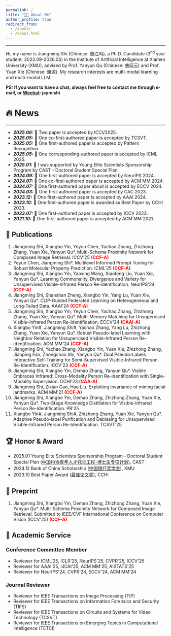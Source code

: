```yaml
---
permalink: /
title: "👨‍🎓 About Me"
author_profile: true
redirect_from: 
  - /about/
  - /about.html
---
```

<hr>
<!-- My name is Jiangming Shi (施江鸣), I'm a Ph.D. student at Institute of Artificial Intelligence, Xiamen University, supervised by Professor Yanyun Qu (曲延云). My research interests are deep learning and computer vision algorithms, such as Multi-modal Learning. -->
Hi, my name is Jiangming Shi (Chinese: 施江鸣), a Ph.D. Candidate (3<sup>nd</sup> year student, 2022.09-2026.06) in the Institute of Artificial Intelligence at Xiamen University (XMU), advised by Prof. Yanyun Qu (Chinese: 曲延云) and Prof. Yuan Xie (Chinese: 谢源). My research interests are multi-modal learning and multi-modal LLM.
<!-- My research interest includes neural machine translation and computer vision. I have published more than 100 papers at the top international AI conferences with total <a href='https://scholar.google.com/citations?user=DhtAFkwAAAAJ'>google scholar citations <strong><span id='total_cit'>260000+</span></strong></a> (You can also use google scholar badge <a href='https://scholar.google.com/citations?user=DhtAFkwAAAAJ'><img src="https://img.shields.io/endpoint?url={{ url | url_encode }}&logo=Google%20Scholar&labelColor=f6f6f6&color=9cf&style=flat&label=citations"></a>). -->

**PS: If you want to have a chat, always feel free to contact me through e-mail, or <ins>Wechat</ins>: jaymishi**


🔥 News
======
<hr>
<ul>
  <li>
    <strong><i>2025.06:</i></strong> 🎉 Two paper is accepted by ICCV2025.
  </li>
  <li>
    <strong><i>2025.05:</i></strong> 🎉 One co-first-authored paper is accepted by TCSVT.
  </li>
  <li>
    <strong><i>2025.05:</i></strong> 🎉 One first-authored paper is accepted by Pattern Recognition.
  </li>
  <li>
    <strong><i>2025.05:</i></strong> 🎉 One corresponding-authored paper is accepted by ICML 2025.
  </li>
   <li>
    <strong><i>2025.01:</i></strong> 🎉 I was supported by Young Elite Scientists Sponsorship Program by CAST - Doctoral Student Special Plan.
  </li>
   <li>
    <strong><i>2024.09:</i></strong> 🎉 One first-authored paper is accepted by NeurIPS 2024.
  </li>
     <li>
    <strong><i>2024.07:</i></strong> 🎉 One co-first-authored paper is accepted by ACM MM 2024.
  </li>
   <li>
    <strong><i>2024.07:</i></strong> 🎉 One first-authored paper about is accepted by ECCV 2024.
  </li>
   <li>
    <strong><i>2024.03:</i></strong> 🎉 One first-authored paper is accepted by CAC 2023.
  </li>
  <li>
    <strong><i>2023.12:</i></strong> 🎉 One first-authored paper is accepted by AAAI 2024.
  </li>
  <li>
    <strong><i>2023.10:</i></strong> 🎉 One first-authored paper is awarded as Best Paper by CCHI 2023.
  </li>
  <li>
    <strong><i>2023.07:</i></strong> 🎉 One first-authored paper is accepted by ICCV 2023.
  </li>
  <li>
    <strong><i>2021.10:</i></strong> 🎉 One first-authored  paper is accepted by ACM MM 2021.
  </li>
</ul>

## 📝 Publications
1. Jiangming Shi, Xiangbo Yin, Yeyun Chen, Yachao Zhang, Zhizhong Zhang, Yuan Xie, Yanyun Qu*. Multi-Schema Proximity Network for Composed Image Retrieval. ICCV'25 **<font color=Red>(CCF-A)</font>**
2. Yeyun Chen, Jiangming Shi*. Multilevel Informed Prompt Tuning for Robust Molecular Property Prediction. ICML'25 **<font color=Red>(CCF-A)</font>**
3. Jiangming Shi, Xiangbo Yin, Yaoxing Wang, Xiaofeng Liu, Yuan Xie, Yanyun Qu*. Learning Commonality, Divergence and Variety for Unsupervised Visible-Infrared Person Re-identification. NeurIPS'24 **<font color=Red>(CCF-A)</font>**
4. Jiangming Shi, Shanshan Zheng, Xiangbo Yin, Yang Lu, Yuan Xie, Yanyun Qu*. CLIP-Guided Federated Learning on Heterogeneous and Long-Tailed Data. AAAI'24 **<font color=Red>(CCF-A)</font>**
5. Jiangming Shi, Xiangbo Yin, Yeyun Chen, Yachao Zhang, Zhizhong Zhang, Yuan Xie, Yanyun Qu*. Multi-Memory Matching for Unsupervised Visible-Infrared Person Re-Identification. ECCV'24 **<font color=Red>(CAAI-A)</font>**
6. Xiangbo Yin#, Jiangming Shi#, Yachao Zhang, Yang Lu, Zhizhong Zhang, Yuan Xie, Yanyun Qu*. Robust Pseudo-label Learning with Neighbor Relation for Unsupervised Visible-Infrared Person Re-Identification. ACM MM'24 **<font color=Red>(CCF-A)</font>**
7. Jiangming Shi, Yachao Zhang, Xiangbo Yin, Yuan Xie, Zhizhong Zhang, Jianping Fan, Zhongchao Shi, Yanyun Qu*. Dual Pseudo-Labels Interactive Self-Training for Semi-Supervised Visible-Infrared Person Re-Identification. ICCV'23 **<font color=Red>(CCF-A)</font>**
8. Jiangming Shi,  Xiangbo Yin, Demao Zhang, Yanyun Qu*. Visible Embraces Infrared: Cross-Modality Person Re-identification with Single-Modality Supervision. CCHI'23 **<font color=Red>(CAA-A)</font>**
9. Jiangming Shi, Zixian Gao, Hao Liu. Exploiting invariance of mining facial landmarks. ACM MM'21 **<font color=Red>(CCF-A)</font>**
10. Jiangming Shi, Xiangbo Yin, Demao Zhang, Zhizhong Zhang, Yuan Xie, Yanyun Qu*. Two-Stage Knowledge Distillation for Visible-Infrared Person Re-Identification. PR'25
11. Xiangbo Yin#, Jiangming Shi#, Zhizhong Zhang, Yuan Xie, Yanyun Qu*. Adaptive Pseudo-label Purification and Debiasing for Unsupervised Visible-Infrared Person Re-Identification. TCSVT'25

## 🏆 Honor & Award
- 2025.01 Young Elite Scientists Sponsorship Program - Doctoral Student Special Plan (<ins>中国科协青年人才托举工程-博士生专项计划</ins>), CAST
- 2024.12 Bank of China Scholarship (<ins>中国银行奖学金</ins>), XMU
- 2023.10 Best Paper Award (<ins>最佳论文奖</ins>), CCHI

## 🙂 Preprint
1. Jiangming Shi, Xiangbo Yin, Demao Zhang, Zhizhong Zhang, Yuan Xie, Yanyun Qu*. Multi-Schema Proximity Network for Composed Image Retrieval. Submitted to IEEE/CVF International Conference on Computer Vision  (ICCV'25) **<font color=Red>(CCF-A)</font>**

## 💬 Academic Service
### Conference Committee Member
- Reviewer for ICML'25, ICLR'25, NeurIPS'25, CVPR'25, ICCV'25
- Reviewer for AAAI'25, IJCAI'25, ACM MM'25, AISTATS'25
- Reviewer for NeurIPS'24, CVPR'24, ECCV'24, ACM MM'24
  
### Journal Reviewer
- Reviewer for IEEE Transactions on Image Processing (TIP)
- Reviewer for IEEE Transactions on Information Forensics and Security (TIFS)
- Reviewer for IEEE Transactions on Circuits and Systems for Video Technology (TCSVT)
- Reviewer for IEEE Transactions on Emerging Topics in Computational Intelligence (TETCI)
